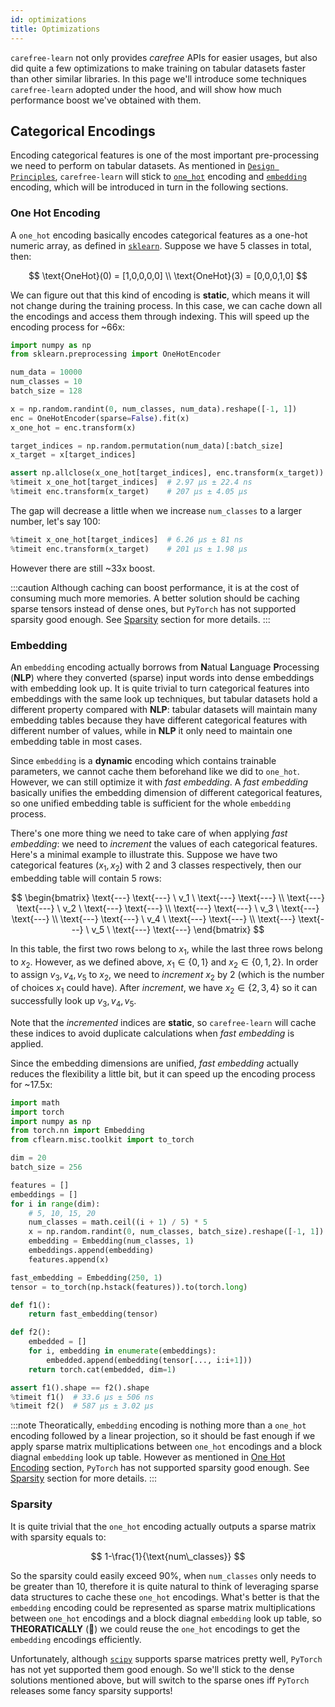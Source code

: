 ```yaml
---
id: optimizations
title: Optimizations
---
```


`carefree-learn` not only provides *carefree* APIs for easier usages, but also did quite a few optimizations to make training on tabular datasets faster than other similar libraries. In this page we'll introduce some techniques `carefree-learn` adopted under the hood, and will show how much performance boost we've obtained with them.


## Categorical Encodings

Encoding categorical features is one of the most important pre-processing we need to perform on tabular datasets. As mentioned in [`Design Principles`](./design-principles#transform), `carefree-learn` will stick to [`one_hot`](#one-hot-encoding) encoding and [`embedding`](#embedding) encoding, which will be introduced in turn in the following sections.

### One Hot Encoding

A `one_hot` encoding basically encodes categorical features as a one-hot numeric array, as defined in [`sklearn`](https://scikit-learn.org/stable/modules/generated/sklearn.preprocessing.OneHotEncoder.html). Suppose we have 5 classes in total, then:

$$
\text{OneHot}(0) = [1,0,0,0,0] \\
\text{OneHot}(3) = [0,0,0,1,0]
$$

We can figure out that this kind of encoding is **static**, which means it will not change during the training process. In this case, we can cache down all the encodings and access them through indexing. This will speed up the encoding process for ~66x:

```python
import numpy as np
from sklearn.preprocessing import OneHotEncoder

num_data = 10000
num_classes = 10
batch_size = 128

x = np.random.randint(0, num_classes, num_data).reshape([-1, 1])
enc = OneHotEncoder(sparse=False).fit(x)
x_one_hot = enc.transform(x)

target_indices = np.random.permutation(num_data)[:batch_size]
x_target = x[target_indices]

assert np.allclose(x_one_hot[target_indices], enc.transform(x_target))
%timeit x_one_hot[target_indices]  # 2.97 µs ± 22.4 ns
%timeit enc.transform(x_target)    # 207 µs ± 4.05 µs
```

The gap will decrease a little when we increase `num_classes` to a larger number, let's say 100:

```python
%timeit x_one_hot[target_indices]  # 6.26 µs ± 81 ns
%timeit enc.transform(x_target)    # 201 µs ± 1.98 µs
```

However there are still ~33x boost.

:::caution
Although caching can boost performance, it is at the cost of consuming much more memories. A better solution should be caching sparse tensors instead of dense ones, but `PyTorch` has not supported sparsity good enough. See [Sparsity](#sparsity) section for more details.
:::

### Embedding

An `embedding` encoding actually borrows from **N**atual **L**anguage **P**rocessing (**NLP**) where they converted (sparse) input words into dense embeddings with embedding look up. It is quite trivial to turn categorical features into embeddings with the same look up techniques, but tabular datasets hold a different property compared with **NLP**: tabular datasets will maintain many embedding tables because they have different categorical features with different number of values, while in **NLP** it only need to maintain one embedding table in most cases.

Since `embedding` is a **dynamic** encoding which contains trainable parameters, we cannot cache them beforehand like we did to `one_hot`. However, we can still optimize it with *fast embedding*. A *fast embedding* basically unifies the embedding dimension of different categorical features, so one unified embedding table is sufficient for the whole `embedding` process.

There's one more thing we need to take care of when applying *fast embedding*: we need to *increment* the values of each categorical features. Here's a minimal example to illustrate this. Suppose we have two categorical features ($x_1, x_2$) with 2 and 3 classes respectively, then our embedding table will contain 5 rows:

$$
\begin{bmatrix}
    \text{---} \text{---} \ v_1 \ \text{---} \text{---} \\
    \text{---} \text{---} \ v_2 \ \text{---} \text{---} \\
    \text{---} \text{---} \ v_3 \ \text{---} \text{---} \\
    \text{---} \text{---} \ v_4 \ \text{---} \text{---} \\
    \text{---} \text{---} \ v_5 \ \text{---} \text{---}
\end{bmatrix}
$$

In this table, the first two rows belong to $x_1$, while the last three rows belong to $x_2$. However, as we defined above, $x_1\in\{0,1\}$ and $x_2\in\{0,1,2\}$. In order to assign $v_3,v_4,v_5$ to $x_2$, we need to *increment* $x_2$ by $2$ (which is the number of choices $x_1$ could have). After *increment*, we have $x_2\in\{2,3,4\}$ so it can successfully look up $v_3,v_4,v_5$.

Note that the *incremented* indices are **static**, so `carefree-learn` will cache these indices to avoid duplicate calculations when *fast embedding* is applied.

Since the embedding dimensions are unified, *fast embedding* actually reduces the flexibility a little bit, but it can speed up the encoding process for ~17.5x:


```python
import math
import torch
import numpy as np
from torch.nn import Embedding
from cflearn.misc.toolkit import to_torch

dim = 20
batch_size = 256

features = []
embeddings = []
for i in range(dim):
    # 5, 10, 15, 20
    num_classes = math.ceil((i + 1) / 5) * 5
    x = np.random.randint(0, num_classes, batch_size).reshape([-1, 1])
    embedding = Embedding(num_classes, 1)
    embeddings.append(embedding)
    features.append(x)

fast_embedding = Embedding(250, 1)
tensor = to_torch(np.hstack(features)).to(torch.long)

def f1():
    return fast_embedding(tensor)

def f2():
    embedded = []
    for i, embedding in enumerate(embeddings):
        embedded.append(embedding(tensor[..., i:i+1]))
    return torch.cat(embedded, dim=1)

assert f1().shape == f2().shape
%timeit f1()  # 33.6 µs ± 506 ns
%timeit f2()  # 587 µs ± 3.02 µs
```

:::note
Theoratically, `embedding` encoding is nothing more than a `one_hot` encoding followed by a linear projection, so it should be fast enough if we apply sparse matrix multiplications between `one_hot` encodings and a block diagnal `embedding` look up table. However as mentioned in [One Hot Encoding](#one-hot-encoding) section, `PyTorch` has not supported sparsity good enough. See [Sparsity](#sparsity) section for more details.
:::

### Sparsity

It is quite trivial that the `one_hot` encoding actually outputs a sparse matrix with sparsity equals to:

$$
1-\frac{1}{\text{num\_classes}}
$$

So the sparsity could easily exceed 90%, when `num_classes` only needs to be greater than 10, therefore it is quite natural to think of leveraging sparse data structures to cache these `one_hot` encodings. What's better is that the `embedding` encoding could be represented as sparse matrix multiplications between `one_hot` encodings and a block diagnal `embedding` look up table, so **THEORATICALLY** (🤣) we could reuse the `one_hot` encodings to get the `embedding` encodings efficiently.

Unfortunately, although [`scipy`](https://docs.scipy.org/doc/scipy/reference/sparse.html) supports sparse matrices pretty well, `PyTorch` has not yet supported them good enough. So we'll stick to the dense solutions mentioned above, but will switch to the sparse ones iff `PyTorch` releases some fancy sparsity supports!
